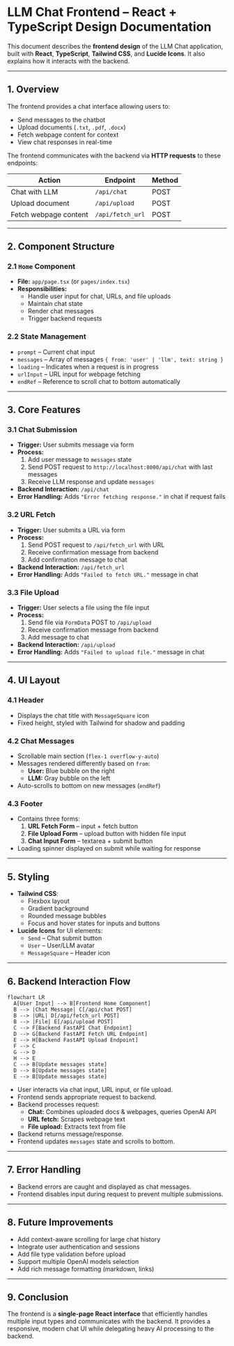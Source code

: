 # LLM Chat Frontend – React + TypeScript Design Documentation

This document describes the **frontend design** of the LLM Chat application, built with **React**, **TypeScript**, **Tailwind CSS**, and **Lucide Icons**. It also explains how it interacts with the backend.

---

## 1. Overview

The frontend provides a chat interface allowing users to:

- Send messages to the chatbot
- Upload documents (`.txt`, `.pdf`, `.docx`)
- Fetch webpage content for context
- View chat responses in real-time

The frontend communicates with the backend via **HTTP requests** to these endpoints:

| Action                  | Endpoint                  | Method |
|-------------------------|---------------------------|--------|
| Chat with LLM           | `/api/chat`               | POST   |
| Upload document         | `/api/upload`             | POST   |
| Fetch webpage content   | `/api/fetch_url`          | POST   |

---

## 2. Component Structure

### 2.1 `Home` Component
- **File:** `app/page.tsx` (or `pages/index.tsx`)
- **Responsibilities:**
  - Handle user input for chat, URLs, and file uploads
  - Maintain chat state
  - Render chat messages
  - Trigger backend requests

### 2.2 State Management
- `prompt` – Current chat input
- `messages` – Array of messages `{ from: 'user' | 'llm', text: string }`
- `loading` – Indicates when a request is in progress
- `urlInput` – URL input for webpage fetching
- `endRef` – Reference to scroll chat to bottom automatically

---

## 3. Core Features

### 3.1 Chat Submission
- **Trigger:** User submits message via form
- **Process:**
  1. Add user message to `messages` state
  2. Send POST request to `http://localhost:8000/api/chat` with last messages
  3. Receive LLM response and update `messages`
- **Backend Interaction:** `/api/chat`
- **Error Handling:** Adds `"Error fetching response."` in chat if request fails

### 3.2 URL Fetch
- **Trigger:** User submits a URL via form
- **Process:**
  1. Send POST request to `/api/fetch_url` with URL
  2. Receive confirmation message from backend
  3. Add confirmation message to chat
- **Backend Interaction:** `/api/fetch_url`
- **Error Handling:** Adds `"Failed to fetch URL."` message in chat

### 3.3 File Upload
- **Trigger:** User selects a file using the file input
- **Process:**
  1. Send file via `FormData` POST to `/api/upload`
  2. Receive confirmation message from backend
  3. Add message to chat
- **Backend Interaction:** `/api/upload`
- **Error Handling:** Adds `"Failed to upload file."` message in chat

---

## 4. UI Layout

### 4.1 Header
- Displays the chat title with `MessageSquare` icon
- Fixed height, styled with Tailwind for shadow and padding

### 4.2 Chat Messages
- Scrollable main section (`flex-1 overflow-y-auto`)
- Messages rendered differently based on `from`:
  - **User:** Blue bubble on the right
  - **LLM:** Gray bubble on the left
- Auto-scrolls to bottom on new messages (`endRef`)

### 4.3 Footer
- Contains three forms:
  1. **URL Fetch Form** – input + fetch button
  2. **File Upload Form** – upload button with hidden file input
  3. **Chat Input Form** – textarea + submit button
- Loading spinner displayed on submit while waiting for response

---

## 5. Styling
- **Tailwind CSS**:
  - Flexbox layout
  - Gradient background
  - Rounded message bubbles
  - Focus and hover states for inputs and buttons
- **Lucide Icons** for UI elements:
  - `Send` – Chat submit button
  - `User` – User/LLM avatar
  - `MessageSquare` – Header icon

---

## 6. Backend Interaction Flow

```mermaid
flowchart LR
  A[User Input] --> B[Frontend Home Component]
  B --> |Chat Message| C[/api/chat POST]
  B --> |URL| D[/api/fetch_url POST]
  B --> |File| E[/api/upload POST]
  C --> F[Backend FastAPI Chat Endpoint]
  D --> G[Backend FastAPI Fetch URL Endpoint]
  E --> H[Backend FastAPI Upload Endpoint]
  F --> C
  G --> D
  H --> E
  C --> B[Update messages state]
  D --> B[Update messages state]
  E --> B[Update messages state]
```
- User interacts via chat input, URL input, or file upload.
- Frontend sends appropriate request to backend.
- Backend processes request:
  - **Chat:** Combines uploaded docs & webpages, queries OpenAI API
  - **URL fetch:** Scrapes webpage text
  - **File upload:** Extracts text from file
- Backend returns message/response.
- Frontend updates `messages` state and scrolls to bottom.

---

## 7. Error Handling

- Backend errors are caught and displayed as chat messages.
- Frontend disables input during request to prevent multiple submissions.

---

## 8. Future Improvements

- Add context-aware scrolling for large chat history
- Integrate user authentication and sessions
- Add file type validation before upload
- Support multiple OpenAI models selection
- Add rich message formatting (markdown, links)

---

## 9. Conclusion

The frontend is a **single-page React interface** that efficiently handles multiple input types and communicates with the backend. It provides a responsive, modern chat UI while delegating heavy AI processing to the backend.
